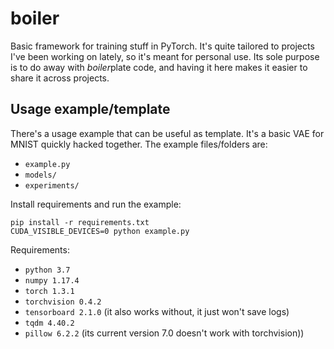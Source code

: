 # boiler

Basic framework for training stuff in PyTorch. It's quite tailored to projects 
I've been working on lately, so it's meant for personal use. Its sole purpose is 
to do away with *boiler*plate code, and having it here makes it easier to 
share it across projects.

## Usage example/template

There's a usage example that can be useful as template. It's a basic VAE
for MNIST quickly hacked together. The example files/folders are:
- `example.py`
- `models/`
- `experiments/`

Install requirements and run the example:

```
pip install -r requirements.txt
CUDA_VISIBLE_DEVICES=0 python example.py
```

Requirements:

- `python 3.7`
- `numpy 1.17.4`
- `torch 1.3.1`
- `torchvision 0.4.2`
- `tensorboard 2.1.0` (it also works without, it just won't save logs)
- `tqdm 4.40.2`
- `pillow 6.2.2` (its current version 7.0 doesn't work with torchvision))
